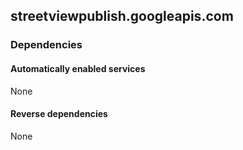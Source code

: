 ## streetviewpublish.googleapis.com

### Dependencies

#### Automatically enabled services

None

#### Reverse dependencies

None
